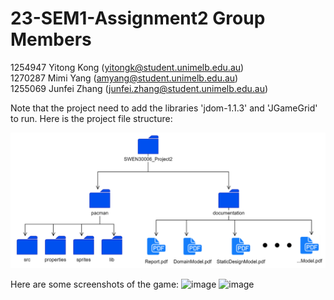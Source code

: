 # 23-SEM1-Assignment2 Group Members
1254947 Yitong Kong (yitongk@student.unimelb.edu.au) \
1270287 Mimi Yang (amyang@student.unimelb.edu.au) \
1255069 Junfei Zhang (junfei.zhang@student.unimelb.edu.au)

Note that the project need to add the libraries 'jdom-1.1.3' and 'JGameGrid' to run.
Here is the project file structure:

![FileStructure](https://github.com/FionaZZhang/Pacman/blob/main/File%20Structure.png)

Here are some screenshots of the game:
![image](https://github.com/YITONGK/Pacman-game/assets/90052072/cb05cc6b-8b2c-4eb9-a030-18b2e76bb483)
![image](https://github.com/YITONGK/Pacman-game/assets/90052072/dd7afa15-feb6-4fdf-b731-dab5a1a4c129)
